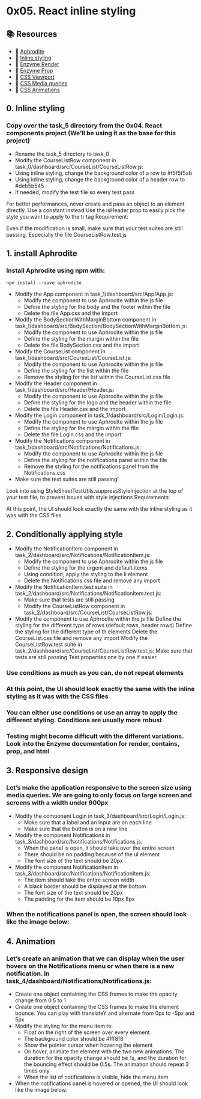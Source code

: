 # 0x05. React inline styling
## 📚 Resources
- 🍎 [Aphrodite](https://github.com/khan/aphrodite)
- 🍏 [Inline styling](https://techvblogs.com/blog/inline-styles-with-reactjs)
- 🍎 [Enzyme Render](https://enzymejs.github.io/enzyme/docs/api/ShallowWrapper/render.html)
- 🍏 [Enzyme Prop](https://enzymejs.github.io/enzyme/docs/api/ShallowWrapper/prop.html)
- 🍎 [CSS Viewport](https://www.w3schools.com/css/css_rwd_viewport.asp)
- 🍏 [CSS Media queries](https://www.w3schools.com/css/css_rwd_mediaqueries.asp)
- 🍎 [CSS Animations](https://www.w3schools.com/css/css3_animations.asp)
## 0. Inline styling
### Copy over the task_5 directory from the 0x04. React components project (We’ll be using it as the base for this project)
- Rename the task_5 directory to task_0
- Modify the CourseListRow component in task_0/dashboard/src/CourseList/CourseListRow.js:
- Using inline styling, change the background color of a row to #f5f5f5ab
- Using inline styling, change the background color of a header row to #deb5b545
- If needed, modify the test file so every test pass

For better performances, never create and pass an object to an element directly. Use a constant instead
Use the isHeader prop to easily pick the style you want to apply to the tr tag
Requirement:

Even if the modification is small, make sure that your test suites are still passing. Especially the file CourseListRow.test.js
## 1. install Aphrodite
### Install Aphrodite using npm with:
```
npm install --save aphrodite
```
* Modify the App component in task_1/dashboard/src/App/App.js:
    * Modify the component to use Aphrodite within the js file
    * Define the styling for the body and the footer within the file
    * Delete the file App.css and the import
* Modify the BodySectionWithMarginBottom component in task_1/dashboard/src/BodySection/BodySectionWithMarginBottom.js:
    * Modify the component to use Aphrodite within the js file
    * Define the styling for the margin within the file
    * Delete the file BodySection.css and the import
* Modify the CourseList component in task_1/dashboard/src/CourseList/CourseList.js:
    * Modify the component to use Aphrodite within the js file
    * Define the styling for the list within the file
    * Remove the styling for the list within the CourseList.css file
* Modify the Header component in task_1/dashboard/src/Header/Header.js:
    * Modify the component to use Aphrodite within the js file
    * Define the styling for the logo and the header within the file
    * Delete the file Header.css and the import
* Modify the Login component in task_1/dashboard/src/Login/Login.js:
    * Modify the component to use Aphrodite within the js file
    * Define the styling for the margin within the file
    * Delete the file Login.css and the import
* Modify the Notifications component in task_1/dashboard/src/Notifications/Notifications.js:
    * Modify the component to use Aphrodite within the js file
    * Define the styling for the notifications panel within the file
    * Remove the styling for the notifications panel from the Notifications.css
* Make sure the test suites are still passing!

Look into using StyleSheetTestUtils.suppressStyleInjection at the top of your test file, to prevent issues with style injections
Requirements:

At this point, the UI should look exactly the same with the inline styling as it was with the CSS files
## 2. Conditionally applying style

* Modify the NotificationItem component in task_2/dashboard/src/Notifications/NotificationItem.js:
    * Modify the component to use Aphrodite within the js file
    * Define the styling for the urgent and default items
    * Using condition, apply the styling to the li element
    * Delete the Notifications.css file and remove any import
* Modify the NotificationItem.test suite in task_2/dashboard/src/Notifications/NotificationItem.test.js:
    * Make sure that tests are still passing
    * Modify the CourseListRow component in task_2/dashboard/src/CourseList/CourseListRow.js:
* Modify the component to use Aphrodite within the js file
    Define the styling for the different type of rows (default rows, header rows)
    Define the styling for the different type of th elements
    Delete the CourseList.css file and remove any import
    Modify the CourseListRow.test suite in task_2/dashboard/src/CourseList/CourseListRow.test.js:
    Make sure that tests are still passing
    Test properties one by one if easier

### Use conditions as much as you can, do not repeat elements
### At this point, the UI should look exactly the same with the inline styling as it was with the CSS files
### You can either use conditions or use an array to apply the different styling. Conditions are usually more robust
### Testing might become difficult with the different variations. Look into the Enzyme documentation for render, contains, prop, and html
## 3. Responsive design

### Let’s make the application responsive to the screen size using media queries. We are going to only focus on large screen and screens with a width under 900px

* Modify the component Login in task_3/dashboard/src/Login/Login.js:
    * Make sure that a label and an input are on each line
    * Make sure that the button is on a new line
* Modify the component Notifications in task_3/dashboard/src/Notifications/Notifications.js:
    * When the panel is open, it should take over the entire screen
    * There should be no padding because of the ul element
    * The font size of the text should be 20px
* Modify the component NotificationItem in task_3/dashboard/src/Notifications/NotificationItem.js:
    * The item should take the entire screen width
    * A black border should be displayed at the bottom
    * The font size of the text should be 20px
    * The padding for the item should be 10px 8px
### When the notifications panel is open, the screen should look like the image below:
## 4. Animation
### Let’s create an animation that we can display when the user hovers on the Notifications menu or when there is a new notification. In task_4/dashboard/Notifications/Notifications.js:
* Create one object containing the CSS frames to make the opacity change from 0.5 to 1
* Create one object containing the CSS frames to make the element bounce. You can play with translateY and alternate from 0px to -5px and 5px
* Modify the styling for the menu item to:
    * Float on the right of the screen over every element
    * The background color should be #fff8f8
    * Show the pointer cursor when hovering the element
    * On hover, animate the element with the two new animations. The duration for the opacity change should be 1s, and the duration for the bouncing effect should be 0.5s. The animation should repeat 3 times only
    * When the list of notifications is visible, hide the menu item
* When the notifications panel is hovered or opened, the UI should look like the image below:
